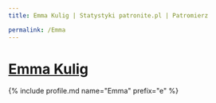 ```yaml
---
title: Emma Kulig | Statystyki patronite.pl | Patromierz

permalink: /Emma
---
```


# [Emma Kulig](https://patronite.pl/Emma)

{% include profile.md name="Emma" prefix="e" %}
